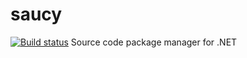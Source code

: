 # saucy
[![Build status](https://img.shields.io/appveyor/ci/acraven/saucy.svg)](https://ci.appveyor.com/project/acraven/saucy)
Source code package manager for .NET

